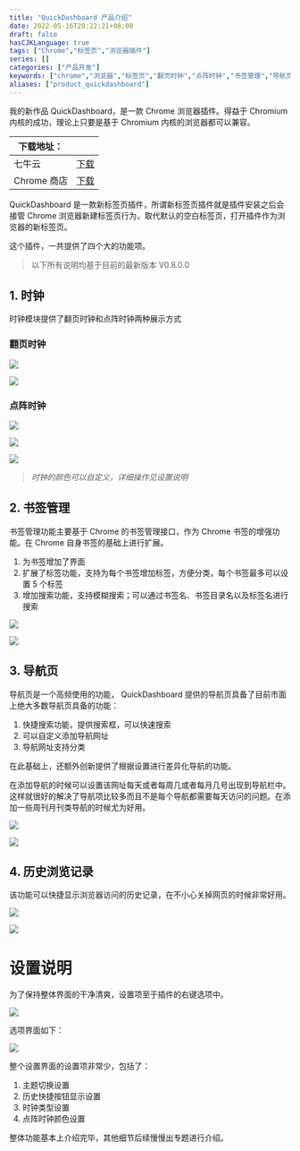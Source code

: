 ```yaml
---
title: "QuickDashboard 产品介绍"
date: 2022-05-16T20:22:21+08:00
draft: false
hasCJKLanguage: true
tags: ["Chrome","标签页","浏览器插件"]
series: []
categories: ["产品开发"]
keywords: ["chrome","浏览器","标签页","翻页时钟","点阵时钟","书签管理","导航页","浏览器插件","浏览器新标签页","Chrome 浏览器新标签页"]
aliases: ["product_quickdashboard"]
---
```


我的新作品 QuickDashboard，是一款 Chrome 浏览器插件。得益于 Chromium 内核的成功，理论上只要是基于 Chromium 内核的浏览器都可以兼容。

| 下载地址：          |                                                                                                                  |
| -------------- | --------------------------------------------------------------------------------------------------------------------- |
| 七牛云 | [下载](https://hushuo.zhangyingwei.com/dist.zip)                                                   |
| Chrome 商店    | [下载](https://chrome.google.com/webstore/detail/quickdashboard/dicohhlagpacaelhmodlihaampnapape?hl=zh-CN&authuser=0) |


<!-- more -->

QuickDashboard 是一款新标签页插件，所谓新标签页插件就是插件安装之后会接管 Chrome 浏览器新建标签页行为，取代默认的空白标签页，打开插件作为浏览器的新标签页。

这个插件，一共提供了四个大的功能项。

> 以下所有说明均基于目前的最新版本 V0.8.0.0

## 1. 时钟

时钟模块提供了翻页时钟和点阵时钟两种展示方式

### 翻页时钟

![](https://hushuo.zhangyingwei.com/20220516205055.png)

![](https://hushuo.zhangyingwei.com/20220516205139.png)

### 点阵时钟

![](https://hushuo.zhangyingwei.com/20220516205211.png)

![](https://hushuo.zhangyingwei.com/20220516205246.png)

![](https://hushuo.zhangyingwei.com/20220516205301.png)

> *时钟的颜色可以自定义，详细操作见设置说明*

## 2. 书签管理

书签管理功能主要基于 Chrome 的书签管理接口，作为 Chrome 书签的增强功能。在 Chrome 自身书签的基础上进行扩展。

1.  为书签增加了界面
2.  扩展了标签功能，支持为每个书签增加标签，方便分类，每个书签最多可以设置 5 个标签
3.  增加搜索功能，支持模糊搜索；可以通过书签名、书签目录名以及标签名进行搜索

![](https://hushuo.zhangyingwei.com/20220516210151.png)

![](https://hushuo.zhangyingwei.com/20220516210219.png)

## 3. 导航页
导航页是一个高频使用的功能， QuickDashboard 提供的导航页具备了目前市面上绝大多数导航页具备的功能：

1.  快捷搜索功能，提供搜索框，可以快速搜索
2.  可以自定义添加导航网址
3.  导航网址支持分类

在此基础上，还额外创新提供了根据设置进行差异化导航的功能。

在添加导航的时候可以设置该网址每天或者每周几或者每月几号出现到导航栏中。这样就很好的解决了导航项比较多而且不是每个导航都需要每天访问的问题。在添加一些周刊月刊类导航的时候尤为好用。

![](https://hushuo.zhangyingwei.com/20220516211141.png)

![](https://hushuo.zhangyingwei.com/20220516211158.png)

## 4. 历史浏览记录

该功能可以快捷显示浏览器访问的历史记录，在不小心关掉网页的时候非常好用。

![](https://hushuo.zhangyingwei.com/20220516211313.png)

![](https://hushuo.zhangyingwei.com/20220516211329.png)

# 设置说明

为了保持整体界面的干净清爽，设置项至于插件的右键选项中。

![](https://hushuo.zhangyingwei.com/20220516211516.png)

选项界面如下：

![](https://hushuo.zhangyingwei.com/20220516211712.png)

整个设置界面的设置项非常少，包括了：

1.  主题切换设置
2.  历史快捷按钮显示设置
3.  时钟类型设置
4.  点阵时钟颜色设置

整体功能基本上介绍完毕，其他细节后续慢慢出专题进行介绍。